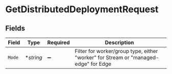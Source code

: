 # GetDistributedDeploymentRequest


## Fields

| Field                                                                               | Type                                                                                | Required                                                                            | Description                                                                         |
| ----------------------------------------------------------------------------------- | ----------------------------------------------------------------------------------- | ----------------------------------------------------------------------------------- | ----------------------------------------------------------------------------------- |
| `Mode`                                                                              | **string*                                                                           | :heavy_minus_sign:                                                                  | Filter for worker/group type, either "worker" for Stream or "managed-edge" for Edge |
